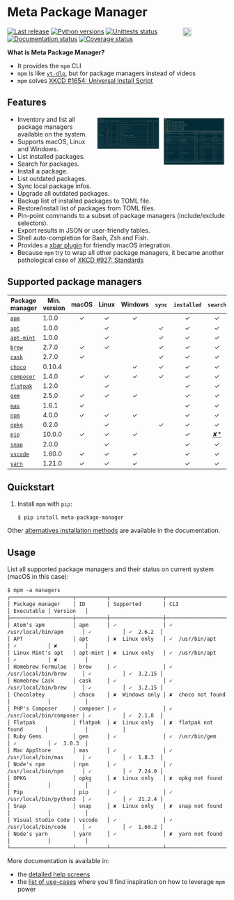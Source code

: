 # Meta Package Manager

<a href="https://xkcd.com/1654/" alt="XKCD #1654: Universal Install Script">
<img align="right" width="20%" height="20%" src="http://imgs.xkcd.com/comics/universal_install_script.png"/>
</a>

[![Last release](https://img.shields.io/pypi/v/meta-package-manager.svg)](https://pypi.python.org/pypi/meta-package-manager)
[![Python versions](https://img.shields.io/pypi/pyversions/meta-package-manager.svg)](https://pypi.python.org/pypi/meta-package-manager)
[![Unittests status](https://github.com/kdeldycke/meta-package-manager/actions/workflows/tests.yaml/badge.svg?branch=develop)](https://github.com/kdeldycke/meta-package-manager/actions/workflows/tests.yaml?query=branch%3Adevelop)
[![Documentation status](https://github.com/kdeldycke/meta-package-manager/actions/workflows/docs.yaml/badge.svg?branch=develop)](https://github.com/kdeldycke/meta-package-manager/actions/workflows/docs.yaml?query=branch%3Adevelop)
[![Coverage status](https://codecov.io/gh/kdeldycke/meta-package-manager/branch/develop/graph/badge.svg)](https://codecov.io/gh/kdeldycke/meta-package-manager/branch/develop)


**What is Meta Package Manager?**

* It provides the `mpm` CLI
* `mpm` is like [`yt-dlp`](https://github.com/yt-dlp/yt-dlp), but for package managers instead of videos
* `mpm` solves [XKCD #1654: Universal Install Script](https://xkcd.com/1654/)


## Features

<img align="right" width="30%" height="30%" src="https://raw.githubusercontent.com/kdeldycke/meta-package-manager/develop/docs/mpm-outdated-cli.png"/>

<img align="right" width="30%" height="30%" src="https://raw.githubusercontent.com/kdeldycke/meta-package-manager/develop/docs/mpm-managers-cli.png"/>

* Inventory and list all package managers available on the system.
* Supports macOS, Linux and Windows.
* List installed packages.
* Search for packages.
* Install a package.
* List outdated packages.
* Sync local package infos.
* Upgrade all outdated packages.
* Backup list of installed packages to TOML file.
* Restore/install list of packages from TOML files.
* Pin-point commands to a subset of package managers (include/exclude
  selectors).
* Export results in JSON or user-friendly tables.
* Shell auto-completion for Bash, Zsh and Fish.
* Provides a [xbar plugin](https://kdeldycke.github.io/meta-package-manager/xbar.html) for friendly macOS integration.
* Because `mpm` try to wrap all other package managers, it became another pathological case of [XKCD #927: Standards](https://xkcd.com/927/)


## Supported package managers

| Package manager | Min. version | macOS | Linux | Windows | `sync` | `installed` | `search` | `install` | `outdated` | `upgrade` | `cleanup`
|---|---|:---:|:---:|:---:|:---:|:---:|:---:|:---:|:---:|:---:|:---:|
|[`apm`](https://atom.io/packages)      |   1.0.0   |     ✓   |   ✓  |   ✓   |        |     ✓  |           ✓              |  ✓     |      ✓     |        ✓ |
|[`apt`](https://wiki.debian.org/Apt)       |   1.0.0   |          |  ✓   |        |  ✓    |    ✓   |          ✓               | ✓      |     ✓      |       ✓      |     ✓ |
|[`apt-mint`](https://github.com/kdeldycke/meta-package-manager/issues/52)  |   1.0.0   |          |  ✓   |        |  ✓    |    ✓   |          ✓               | ✓      |     ✓      |       ✓      |     ✓ |
|[`brew`](https://brew.sh)      |   2.7.0   |     ✓   |   ✓  |        |   ✓   |     ✓  |           ✓              |  ✓     |      ✓     |        ✓      |     ✓ |
|[`cask`](https://caskroom.github.io)      |   2.7.0   |     ✓   |       |        |  ✓    |    ✓   |          ✓               | ✓      |     ✓      |       ✓      |     ✓ |
|[`choco`](https://chocolatey.org)     |   0.10.4  |          |       | ✓     |  ✓    |    ✓   |          ✓               | ✓      |     ✓      |       ✓      |     ✓ |
|[`composer`](https://getcomposer.org)  |   1.4.0   |     ✓   |   ✓  |   ✓   |    ✓  |      ✓ |            ✓             |   ✓    |       ✓    |         ✓      |     ✓ |
|[`flatpak`](https://flatpak.org)   |   1.2.0   |          |  ✓   |        |        |   ✓    |         ✓                |✓       |    ✓       |      ✓      |     ✓ |
|[`gem`](https://rubygems.org)       |   2.5.0   |     ✓   |   ✓  |   ✓   |        |     ✓  |           ✓              |  ✓     |      ✓     |        ✓      |     ✓ |
|[`mas`](https://github.com/argon/mas)       |   1.6.1   |     ✓   |       |        |        |   ✓    |         ✓                |✓       |    ✓       |      ✓|
|[`npm`](https://www.npmjs.com)       |   4.0.0   |     ✓   |   ✓  |   ✓   |        |     ✓  |           ✓              |  ✓     |      ✓     |        ✓|
|[`opkg`](https://git.yoctoproject.org/cgit/cgit.cgi/opkg/)      |   0.2.0   |          |  ✓   |        |  ✓    |    ✓   |          ✓               | ✓      |     ✓      |       ✓|
|[`pip`](https://pypi.org)       |   10.0.0  |     ✓   |   ✓  |   ✓   |        |     ✓  |           [✘*](https://github.com/pypa/pip/issues/5216#issuecomment-744605466) | ✓      |     ✓      |       ✓|
|[`snap`](https://snapcraft.io)      |   2.0.0   |          |  ✓   |        |        |   ✓    |         ✓                |✓       |             |     ✓|
|[`vscode`](https://code.visualstudio.com)    |   1.60.0  |     ✓   |   ✓  |   ✓   |        |     ✓  |           ✓              |  ✓     |             |       ✓|
|[`yarn`](https://yarnpkg.com)      |   1.21.0  |     ✓   |   ✓  |   ✓   |        |     ✓  |           ✓              |  ✓     |      ✓     |        ✓       |     ✓ |


## Quickstart

1. Install `mpm` with `pip`:

   ```shell-session
   $ pip install meta-package-manager
   ```

Other [alternatives installation methods](https://kdeldycke.github.io/meta-package-manager/install.html) are available in the documentation.


## Usage

List all supported package managers and their status on current system (macOS in this case):

```shell-session
$ mpm -a managers
┌────────────────────┬──────────┬─────────────────┬────────────────────────────┬────────────┬───────────┐
│ Package manager    │ ID       │ Supported       │ CLI                        │ Executable │ Version   │
├────────────────────┼──────────┼─────────────────┼────────────────────────────┼────────────┼───────────┤
│ Atom's apm         │ apm      │ ✓               │ ✓  /usr/local/bin/apm      │ ✓          │ ✓  2.6.2  │
│ APT                │ apt      │ ✘  Linux only   │ ✓  /usr/bin/apt            │ ✓          │ ✘         │
│ Linux Mint's apt   │ apt-mint │ ✘  Linux only   │ ✓  /usr/bin/apt            │ ✓          │ ✘         │
│ Homebrew Formulae  │ brew     │ ✓               │ ✓  /usr/local/bin/brew     │ ✓          │ ✓  3.2.15 │
│ Homebrew Cask      │ cask     │ ✓               │ ✓  /usr/local/bin/brew     │ ✓          │ ✓  3.2.15 │
│ Chocolatey         │ choco    │ ✘  Windows only │ ✘  choco not found         │            │           │
│ PHP's Composer     │ composer │ ✓               │ ✓  /usr/local/bin/composer │ ✓          │ ✓  2.1.8  │
│ Flatpak            │ flatpak  │ ✘  Linux only   │ ✘  flatpak not found       │            │           │
│ Ruby Gems          │ gem      │ ✓               │ ✓  /usr/bin/gem            │ ✓          │ ✓  3.0.3  │
│ Mac AppStore       │ mas      │ ✓               │ ✓  /usr/local/bin/mas      │ ✓          │ ✓  1.8.3  │
│ Node's npm         │ npm      │ ✓               │ ✓  /usr/local/bin/npm      │ ✓          │ ✓  7.24.0 │
│ OPKG               │ opkg     │ ✘  Linux only   │ ✘  opkg not found          │            │           │
│ Pip                │ pip      │ ✓               │ ✓  /usr/local/bin/python3  │ ✓          │ ✓  21.2.4 │
│ Snap               │ snap     │ ✘  Linux only   │ ✘  snap not found          │            │           │
│ Visual Studio Code │ vscode   │ ✓               │ ✓  /usr/local/bin/code     │ ✓          │ ✓  1.60.2 │
│ Node's yarn        │ yarn     │ ✓               │ ✘  yarn not found          │            │           │
└────────────────────┴──────────┴─────────────────┴────────────────────────────┴────────────┴───────────┘
```

More documentation is available in:
* the [detailed help screens](https://kdeldycke.github.io/meta-package-manager/cli-help.html)
* the [list of use-cases](https://kdeldycke.github.io/meta-package-manager/usecase.html) where you'll find inspiration on how to leverage `mpm` power
